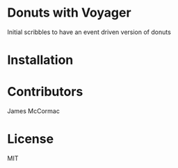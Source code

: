 # Donuts with Voyager

Initial scribbles to have an event driven version of donuts

# Installation

# Contributors

James McCormac

# License

MIT
